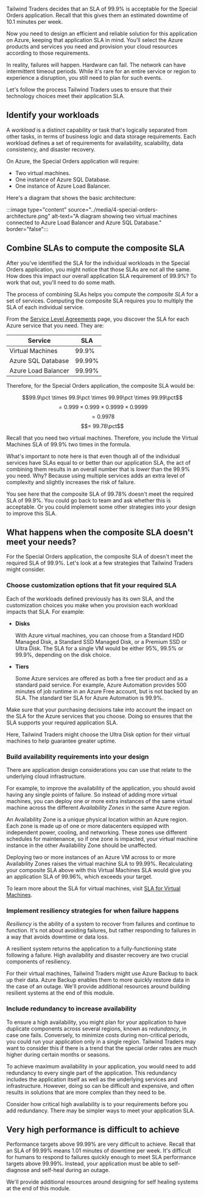 Tailwind Traders decides that an SLA of 99.9% is acceptable for the Special Orders application. Recall that this gives them an estimated downtime of 10.1 minutes per week.

Now you need to design an efficient and reliable solution for this application on Azure, keeping that application SLA in mind. You'll select the Azure products and services you need and provision your cloud resources according to those requirements.

In reality, failures will happen. Hardware can fail. The network can have intermittent timeout periods. While it's rare for an entire service or region to experience a disruption, you still need to plan for such events.

Let's follow the process Tailwind Traders uses to ensure that their technology choices meet their application SLA.

## Identify your workloads

A *workload* is a distinct capability or task that's logically separated from other tasks, in terms of business logic and data storage requirements. Each workload defines a set of requirements for availability, scalability, data consistency, and disaster recovery.

On Azure, the Special Orders application will require:

* Two virtual machines.
* One instance of Azure SQL Database.
* One instance of Azure Load Balancer.

Here's a diagram that shows the basic architecture:

:::image type="content" source="../media/4-special-orders-architecture.png" alt-text="A diagram showing two virtual machines connected to Azure Load Balancer and Azure SQL Database." border="false":::

## Combine SLAs to compute the composite SLA

After you've identified the SLA for the individual workloads in the Special Orders application, you might notice that those SLAs are not all the same. How does this impact our overall application SLA requirement of 99.9%? To work that out, you'll need to do some math.

The process of combining SLAs helps you compute the *composite SLA* for a set of services. Computing the composite SLA requires you to multiply the SLA of each individual service.

From the [Service Level Agreements](https://azure.microsoft.com/support/legal/sla/?azure-portal=true) page, you discover the SLA for each Azure service that you need. They are:

| Service | SLA |
| --- | --- |
| Virtual Machines | 99.9% |
| Azure SQL Database | 99.99% |
| Azure Load Balancer | 99.99% |

Therefore, for the Special Orders application, the composite SLA would be:

$$99.9\pct \times 99.9\pct \times 99.99\pct \times 99.99\pct$$
$$= 0.999 \times 0.999 \times 0.9999 \times 0.9999$$
$$= 0.9978$$
$$= 99.78\pct$$

Recall that you need two virtual machines. Therefore, you include the Virtual Machines SLA of 99.9% two times in the formula.

What's important to note here is that even though all of the individual services have SLAs equal to or better than our application SLA, the act of combining them results in an overall number that is *lower* than the 99.9% you need. Why? Because using multiple services adds an extra level of complexity and slightly increases the risk of failure.

You see here that the composite SLA of 99.78% doesn't meet the required SLA of 99.9%. You could go back to team and ask whether this is acceptable. Or you could implement some other strategies into your design to improve this SLA.

## What happens when the composite SLA doesn't meet your needs?

For the Special Orders application, the composite SLA of doesn't meet the required SLA of 99.9%. Let's look at a few strategies that Tailwind Traders might consider.

### Choose customization options that fit your required SLA

Each of the workloads defined previously has its own SLA, and the customization choices you make when you provision each workload impacts that SLA. For example:

* **Disks**

    With Azure virtual machines, you can choose from a Standard HDD Managed Disk, a Standard SSD Managed Disk, or a Premium SSD or Ultra Disk. The SLA for a single VM would be either 95%, 99.5% or 99.9%, depending on the disk choice.
* **Tiers**

    Some Azure services are offered as both a free tier product and as a standard paid service. For example, Azure Automation provides 500 minutes of job runtime in an Azure Free account, but is not backed by an SLA. The standard tier SLA for Azure Automation is 99.9%.

Make sure that your purchasing decisions take into account the impact on the SLA for the Azure services that you choose. Doing so ensures that the SLA supports your required application SLA.

Here, Tailwind Traders might choose the Ultra Disk option for their virtual machines to help guarantee greater uptime.

### Build availability requirements into your design

There are application design considerations you can use that relate to the underlying cloud infrastructure.

For example, to improve the availability of the application, you should avoid having any single points of failure. So instead of adding more virtual machines, you can deploy one or more extra instances of the same virtual machine across the different *Availability Zones* in the same Azure region.

An Availability Zone is a unique physical location within an Azure region. Each zone is made up of one or more datacenters equipped with independent power, cooling, and networking. These zones use different schedules for maintenance, so if one zone is impacted, your virtual machine instance in the other Availability Zone should be unaffected.

Deploying two or more instances of an Azure VM across to or more Availability Zones raises the virtual machine SLA to 99.99%. Recalculating your composite SLA above with this Virtual Machines SLA would give you an application SLA of 99.96%, which exceeds your target.

To learn more about the SLA for virtual machines, visit [SLA for Virtual Machines](https://azure.microsoft.com/support/legal/sla/virtual-machines?azure-portal=true).

### Implement resiliency strategies for when failure happens

*Resiliency* is the ability of a system to recover from failures and continue to function. It's not about avoiding failures, but rather responding to failures in a way that avoids downtime or data loss.

A resilient system returns the application to a fully-functioning state following a failure. High availability and disaster recovery are two crucial components of resiliency.

For their virtual machines, Tailwind Traders might use Azure Backup to back up their data. Azure Backup enables them to more quickly restore data in the case of an outage. We'll provide additional resources around building resilient systems at the end of this module.

### Include redundancy to increase availability

To ensure a high availability, you might plan for your application to have duplicate components across several regions, known as *redundancy*, in case one fails. Conversely, to minimize costs during non-critical periods, you could run your application only in a single region. Tailwind Traders may want to consider this if there is a trend that the special order rates are much higher during certain months or seasons.

To achieve maximum availability in your application, you would need to add redundancy to every single part of the application. This redundancy includes the application itself as well as the underlying services and infrastructure. However, doing so can be difficult and expensive, and often results in solutions that are more complex than they need to be.

Consider how critical high availability is to your requirements before you add redundancy. There may be simpler ways to meet your application SLA.

## Very high performance is difficult to achieve

Performance targets above 99.99% are very difficult to achieve. Recall that an SLA of 99.99% means 1.01 minutes of downtime per week. It's difficult for humans to respond to failures quickly enough to meet SLA performance targets above 99.99%. Instead, your application must be able to self-diagnose and self-heal during an outage.

We'll provide additional resources around designing for self healing systems at the end of this module.